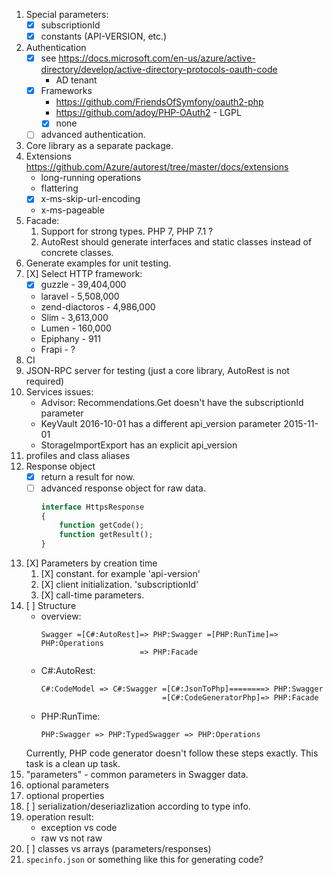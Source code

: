 
1. Special parameters:
   - [X] subscriptionId
   - [X] constants (API-VERSION, etc.)
1. Authentication
   - [X] see https://docs.microsoft.com/en-us/azure/active-directory/develop/active-directory-protocols-oauth-code
     - AD tenant
   - [X] Frameworks
     - https://github.com/FriendsOfSymfony/oauth2-php
     - https://github.com/adoy/PHP-OAuth2 - LGPL
     - [X] none
   - [ ] advanced authentication.
1. Core library as a separate package.
1. Extensions https://github.com/Azure/autorest/tree/master/docs/extensions
   - long-running operations
   - flattering
   - [X] x-ms-skip-url-encoding
   - x-ms-pageable
1. Facade:
    1. Support for strong types. PHP 7, PHP 7.1 ?
    1. AutoRest should generate interfaces and static  classes instead of concrete classes.
1. Generate examples for unit testing.
1. [X] Select HTTP framework:
   - [X] guzzle - 39,404,000
   - laravel - 5,508,000
   - zend-diactoros - 4,986,000
   - Slim - 3,613,000
   - Lumen -  160,000
   - Epiphany - 911
   - Frapi - ?
1. CI
1. JSON-RPC server for testing (just a core library,
   AutoRest is not required)
1. Services issues:
    - Advisor: Recommendations.Get doesn't have the subscriptionId parameter
    - KeyVault 2016-10-01 has a different api_version parameter 2015-11-01
    - StorageImportExport has an explicit api_version
1. profiles and class aliases
1. Response object
   - [X] return a result for now.
   - [ ] advanced response object for raw data.
        ```php
        interface HttpsResponse
        {
            function getCode();
            function getResult();
        }
        ```
1. [X] Parameters by creation time
   1. [X] constant. for example 'api-version'
   2. [X] client initialization. 'subscriptionId'
   3. [X] call-time parameters.
1. [ ] Structure
    - overview:
      ```
      Swagger =[C#:AutoRest]=> PHP:Swagger =[PHP:RunTime]=> PHP:Operations
                            => PHP:Facade
      ```
    - C#:AutoRest:
      ```
      C#:CodeModel => C#:Swagger =[C#:JsonToPhp]========> PHP:Swagger
                                 =[C#:CodeGeneratorPhp]=> PHP:Facade
      ```
    - PHP:RunTime:
      ```
      PHP:Swagger => PHP:TypedSwagger => PHP:Operations
      ```
    Currently, PHP code generator doesn't follow these steps exactly. This task is a clean up task.
1. "parameters" - common parameters in Swagger data.
1. optional parameters
1. optional properties
1. [ ] serialization/deseriazlization according to type info.
1. operation result:
   - exception vs code
   - raw vs not raw
1. [ ] classes vs arrays (parameters/responses)
1. `specinfo.json` or something like this for generating code?